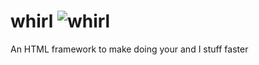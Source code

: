 # whirl ![whirl](https://github.com/googlefonts/noto-emoji/blob/main/png/32/emoji_u1f300.png?raw=true)
An HTML framework to make doing your and I stuff faster
